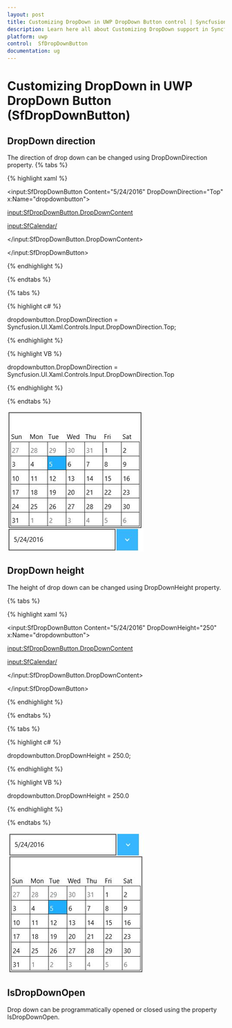 ```yaml
---
layout: post
title: Customizing DropDown in UWP DropDown Button control | Syncfusion®
description: Learn here all about Customizing DropDown support in Syncfusion® UWP DropDown Button (SfDropDownButton) control and more.
platform: uwp
control:  SfDropDownButton
documentation: ug
---
```

# Customizing DropDown in UWP DropDown Button (SfDropDownButton)


## DropDown direction

The direction of drop down can be changed using DropDownDirection property.
{% tabs %}

{% highlight xaml %}

<input:SfDropDownButton Content="5/24/2016" DropDownDirection="Top" x:Name="dropdownbutton">

<input:SfDropDownButton.DropDownContent>

<input:SfCalendar/>

</input:SfDropDownButton.DropDownContent>

</input:SfDropDownButton>





{% endhighlight %}

{% endtabs %}

{% tabs %}

{% highlight c# %}

dropdownbutton.DropDownDirection = Syncfusion.UI.Xaml.Controls.Input.DropDownDirection.Top;


{% endhighlight %}

{% highlight VB %}

dropdownbutton.DropDownDirection = Syncfusion.UI.Xaml.Controls.Input.DropDownDirection.Top

{% endhighlight %}

{% endtabs %}

![Customizing-DropDown_img1](Customizing-DropDown_images/Customizing-DropDown_img1.jpeg)


## DropDown height

The height of drop down can be changed using DropDownHeight property.

{% tabs %}

{% highlight xaml %}

<input:SfDropDownButton Content="5/24/2016" DropDownHeight="250" x:Name="dropdownbutton">

<input:SfDropDownButton.DropDownContent>

<input:SfCalendar/>

</input:SfDropDownButton.DropDownContent>

</input:SfDropDownButton>



{% endhighlight %}

{% endtabs %}

{% tabs %}

{% highlight c# %}

dropdownbutton.DropDownHeight = 250.0;


{% endhighlight %}

{% highlight VB %}

dropdownbutton.DropDownHeight = 250.0

{% endhighlight %}

{% endtabs %}

![Customizing-DropDown_img2](Customizing-DropDown_images/Customizing-DropDown_img2.jpeg)


## IsDropDownOpen

Drop down can be programmatically opened or closed using the property IsDropDownOpen.

